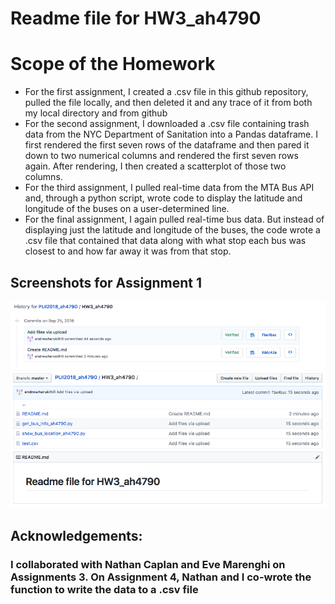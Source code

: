 # Readme file for HW3_ah4790

# Scope of the Homework
* For the first assignment, I created a .csv file in this github repository, pulled the file locally, and then deleted it and any trace of it from both my local directory and from github
* For the second assignment, I downloaded a .csv file containing trash data from the NYC Department of Sanitation into a Pandas dataframe. I first rendered the first seven rows of the dataframe and then pared it down to two numerical columns and rendered the first seven rows again. After rendering, I then created a scatterplot of those two columns.
* For the third assignment, I pulled real-time data from the MTA Bus API and, through a python script, wrote code to display the latitude and longitude of the buses on a user-determined line.
* For the final assignment, I again pulled real-time bus data. But instead of displaying just the latitude and longitude of the buses, the code wrote a .csv file that contained that data along with what stop each bus was closest to and how far away it was from that stop.

## Screenshots for Assignment 1
![Alt text](Screenshots/ScreenShotHistory.png)
![Alt text](Screenshots/ScreenShotRepo.png)

## Acknowledgements: 
### I collaborated with Nathan Caplan and Eve Marenghi on Assignments 3. On Assignment 4, Nathan and I co-wrote the function to write the data to a .csv file
